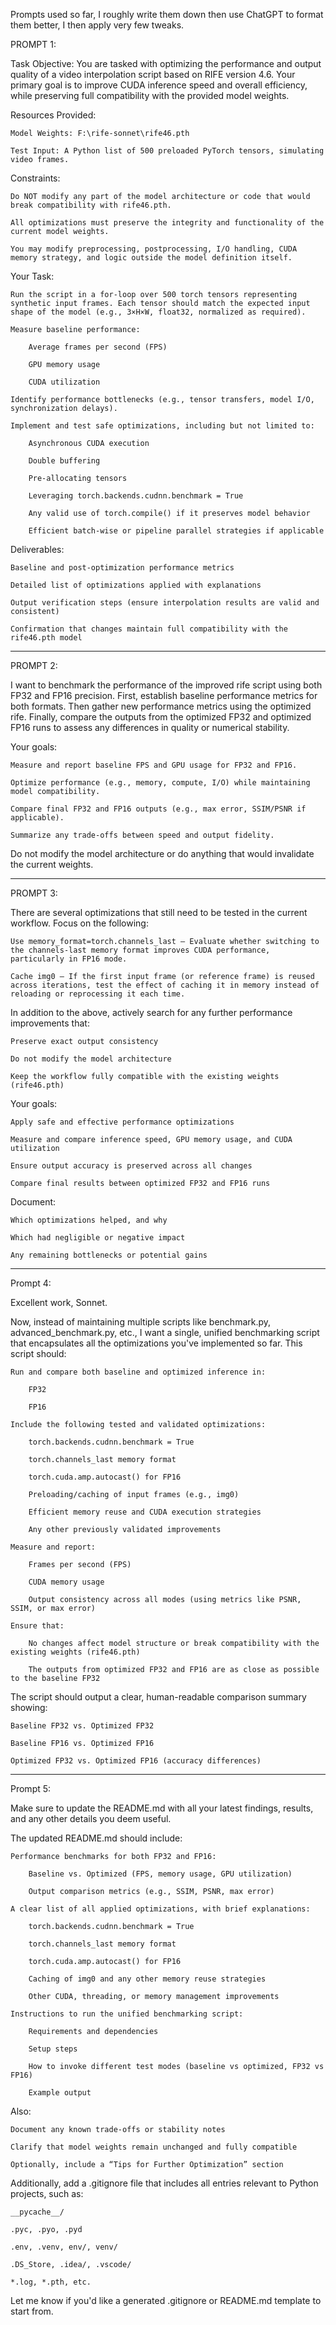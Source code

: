 Prompts used so far, I roughly write them down then use ChatGPT to format them better, I then apply very few tweaks.

PROMPT 1:

Task Objective:
You are tasked with optimizing the performance and output quality of a video interpolation script based on RIFE version 4.6. Your primary goal is to improve CUDA inference speed and overall efficiency, while preserving full compatibility with the provided model weights.

Resources Provided:

    Model Weights: F:\rife-sonnet\rife46.pth

    Test Input: A Python list of 500 preloaded PyTorch tensors, simulating video frames.

Constraints:

    Do NOT modify any part of the model architecture or code that would break compatibility with rife46.pth.

    All optimizations must preserve the integrity and functionality of the current model weights.

    You may modify preprocessing, postprocessing, I/O handling, CUDA memory strategy, and logic outside the model definition itself.

Your Task:

    Run the script in a for-loop over 500 torch tensors representing synthetic input frames. Each tensor should match the expected input shape of the model (e.g., 3×H×W, float32, normalized as required).

    Measure baseline performance:

        Average frames per second (FPS)

        GPU memory usage

        CUDA utilization

    Identify performance bottlenecks (e.g., tensor transfers, model I/O, synchronization delays).

    Implement and test safe optimizations, including but not limited to:

        Asynchronous CUDA execution

        Double buffering

        Pre-allocating tensors

        Leveraging torch.backends.cudnn.benchmark = True

        Any valid use of torch.compile() if it preserves model behavior

        Efficient batch-wise or pipeline parallel strategies if applicable

Deliverables:

    Baseline and post-optimization performance metrics

    Detailed list of optimizations applied with explanations

    Output verification steps (ensure interpolation results are valid and consistent)

    Confirmation that changes maintain full compatibility with the rife46.pth model

------------------

PROMPT 2:

I want to benchmark the performance of the improved rife script using both FP32 and FP16 precision. First, establish baseline performance metrics for both formats. Then gather new performance metrics using the optimized rife. Finally, compare the outputs from the optimized FP32 and optimized FP16 runs to assess any differences in quality or numerical stability.

Your goals:

    Measure and report baseline FPS and GPU usage for FP32 and FP16.

    Optimize performance (e.g., memory, compute, I/O) while maintaining model compatibility.

    Compare final FP32 and FP16 outputs (e.g., max error, SSIM/PSNR if applicable).

    Summarize any trade-offs between speed and output fidelity.

Do not modify the model architecture or do anything that would invalidate the current weights.

_________________


PROMPT 3:

There are several optimizations that still need to be tested in the current workflow. Focus on the following:

    Use memory_format=torch.channels_last — Evaluate whether switching to the channels-last memory format improves CUDA performance, particularly in FP16 mode.

    Cache img0 — If the first input frame (or reference frame) is reused across iterations, test the effect of caching it in memory instead of reloading or reprocessing it each time.

In addition to the above, actively search for any further performance improvements that:

    Preserve exact output consistency

    Do not modify the model architecture

    Keep the workflow fully compatible with the existing weights (rife46.pth)

Your goals:

    Apply safe and effective performance optimizations

    Measure and compare inference speed, GPU memory usage, and CUDA utilization

    Ensure output accuracy is preserved across all changes

    Compare final results between optimized FP32 and FP16 runs

Document:

    Which optimizations helped, and why

    Which had negligible or negative impact

    Any remaining bottlenecks or potential gains

________________________


Prompt 4:

Excellent work, Sonnet.

Now, instead of maintaining multiple scripts like benchmark.py, advanced_benchmark.py, etc., I want a single, unified benchmarking script that encapsulates all the optimizations you've implemented so far. This script should:

    Run and compare both baseline and optimized inference in:

        FP32

        FP16

    Include the following tested and validated optimizations:

        torch.backends.cudnn.benchmark = True

        torch.channels_last memory format

        torch.cuda.amp.autocast() for FP16

        Preloading/caching of input frames (e.g., img0)

        Efficient memory reuse and CUDA execution strategies

        Any other previously validated improvements

    Measure and report:

        Frames per second (FPS)

        CUDA memory usage

        Output consistency across all modes (using metrics like PSNR, SSIM, or max error)

    Ensure that:

        No changes affect model structure or break compatibility with the existing weights (rife46.pth)

        The outputs from optimized FP32 and FP16 are as close as possible to the baseline FP32

The script should output a clear, human-readable comparison summary showing:

    Baseline FP32 vs. Optimized FP32

    Baseline FP16 vs. Optimized FP16

    Optimized FP32 vs. Optimized FP16 (accuracy differences)

------------

Prompt 5:

Make sure to update the README.md with all your latest findings, results, and any other details you deem useful.

The updated README.md should include:

    Performance benchmarks for both FP32 and FP16:

        Baseline vs. Optimized (FPS, memory usage, GPU utilization)

        Output comparison metrics (e.g., SSIM, PSNR, max error)

    A clear list of all applied optimizations, with brief explanations:

        torch.backends.cudnn.benchmark = True

        torch.channels_last memory format

        torch.cuda.amp.autocast() for FP16

        Caching of img0 and any other memory reuse strategies

        Other CUDA, threading, or memory management improvements

    Instructions to run the unified benchmarking script:

        Requirements and dependencies

        Setup steps

        How to invoke different test modes (baseline vs optimized, FP32 vs FP16)

        Example output

Also:

    Document any known trade-offs or stability notes

    Clarify that model weights remain unchanged and fully compatible

    Optionally, include a “Tips for Further Optimization” section

Additionally, add a .gitignore file that includes all entries relevant to Python projects, such as:

    __pycache__/

    .pyc, .pyo, .pyd

    .env, .venv, env/, venv/

    .DS_Store, .idea/, .vscode/

    *.log, *.pth, etc.

Let me know if you'd like a generated .gitignore or README.md template to start from.